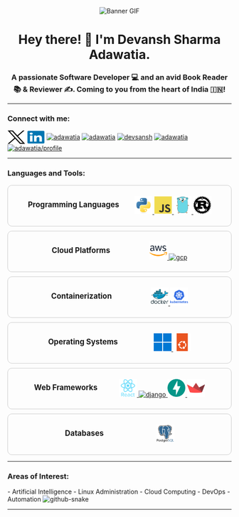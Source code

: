 <p align="center">
    <img src="https://github.com/Anmol-Baranwal/Cool-GIFs-For-GitHub/assets/74038190/d48893bd-0757-481c-8d7e-ba3e163feae7" alt="Banner GIF" />
</p>

<h1 align="center">Hey there! 👋 I'm Devansh Sharma Adawatia.</h1>
<h3 align="center">A passionate Software Developer 💻 and an avid Book Reader 📚 & Reviewer ✍️. Coming to you from the heart of India 🇮🇳!</h3>

---

<h3 align="left">Connect with me:</h3>
<p align="left">
<a href="https://twitter.com/devsansh" target="blank"><img align="center" src="https://raw.githubusercontent.com/devicons/devicon/refs/heads/master/icons/twitter/twitter-original.svg" alt="devsansh" height="30" width="40" /></a>
<a href="https://linkedin.com/in/adawatia" target="blank"><img align="center" src="https://raw.githubusercontent.com/devicons/devicon/refs/heads/master/icons/linkedin/linkedin-original.svg" alt="adawatia" height="30" width="40" /></a>
<a href="https://www.codechef.com/users/adawatia" target="blank"><img align="center" src="https://cdn.jsdelivr.net/npm/simple-icons@3.1.0/icons/codechef.svg" alt="adawatia" height="30" width="40" /></a>
<a href="https://www.hackerrank.com/adawatia" target="blank"><img align="center" src="https://raw.githubusercontent.com/rahuldkjain/github-profile-readme-generator/master/src/images/icons/Social/hackerrank.svg" alt="adawatia" height="30" width="40" /></a>
<a href="https://codeforces.com/profile/devsansh" target="blank"><img align="center" src="https://raw.githubusercontent.com/rahuldkjain/github-profile-readme-generator/master/src/images/icons/Social/codeforces.svg" alt="devsansh" height="30" width="40" /></a>
<a href="https://www.leetcode.com/adawatia" target="blank"><img align="center" src="https://raw.githubusercontent.com/rahuldkjain/github-profile-readme-generator/master/src/images/icons/Social/leet-code.svg" alt="adawatia" height="30" width="40" /></a>
<a href="https://auth.geeksforgeeks.org/user/adawatia/profile" target="blank"><img align="center" src="https://raw.githubusercontent.com/rahuldkjain/github-profile-readme-generator/master/src/images/icons/Social/geeks-for-geeks.svg" alt="adawatia/profile" height="30" width="40" /></a>
</p>

---

<h3 align="left">Languages and Tools:</h3>

<div style="display: flex; justify-content: space-evenly; border: 1px solid #ccc; padding: 10px; margin-bottom: 10px; border-radius: 10px;">
    <h4 style="font-size: 1.2em;">Programming Languages</h4>
    <p>
        <a href="https://www.python.org" target="_blank" rel="noreferrer"> 
            <img src="https://raw.githubusercontent.com/devicons/devicon/master/icons/python/python-original.svg" alt="python" width="40" height="40"/> 
        </a> 
        <a href="https://developer.mozilla.org/en-US/docs/Web/JavaScript" target="_blank" rel="noreferrer"> 
            <img src="https://raw.githubusercontent.com/devicons/devicon/master/icons/javascript/javascript-original.svg" alt="javascript" width="40" height="40"/> 
        </a> 
        <a href="https://go.dev/" target="_blank" rel="noreferrer"> 
            <img src="https://raw.githubusercontent.com/devicons/devicon/master/icons/go/go-original.svg" alt="go" width="40" height="40"/> 
        </a> 
        <a href="https://www.rust-lang.org/" target="_blank" rel="noreferrer"> 
            <img src="https://raw.githubusercontent.com/devicons/devicon/master/icons/rust/rust-original.svg" alt="rust" width="40" height="40"/> 
        </a>
    </p>
</div>

<div style="display: flex; justify-content: space-evenly; border: 1px solid #ccc; padding: 10px; margin-bottom: 10px; border-radius: 10px;">
    <h4 style="font-size: 1.2em;">Cloud Platforms</h4>
    <p>
        <a href="https://aws.amazon.com/" target="_blank" rel="noreferrer"> 
            <img src="https://raw.githubusercontent.com/devicons/devicon/master/icons/amazonwebservices/amazonwebservices-original-wordmark.svg" alt="aws" width="40" height="40"/> 
        </a> 
        <a href="https://cloud.google.com" target="_blank" rel="noreferrer"> 
            <img src="https://www.vectorlogo.zone/logos/google_cloud/google_cloud-icon.svg" alt="gcp" width="40" height="40"/> 
        </a>
    </p>
</div>

<div style="display: flex; justify-content: space-evenly; border: 1px solid #ccc; padding: 10px; margin-bottom: 10px; border-radius: 10px;">
    <h4 style="font-size: 1.2em;">Containerization</h4>
    <p>
        <a href="https://www.docker.com/" target="_blank" rel="noreferrer"> 
            <img src="https://raw.githubusercontent.com/devicons/devicon/master/icons/docker/docker-original-wordmark.svg" alt="docker" width="40" height="40"/> 
        </a> 
        <a href="https://kubernetes.io/" target="_blank" rel="noreferrer"> 
            <img src="https://raw.githubusercontent.com/devicons/devicon/master/icons/kubernetes/kubernetes-plain-wordmark.svg" alt="kubernetes" width="40" height="40"/> 
        </a>
    </p>
</div>

<div style="display: flex; justify-content: space-evenly; border: 1px solid #ccc; padding: 10px; margin-bottom: 10px; border-radius: 10px;">
    <h4 style="font-size: 1.2em;">Operating Systems</h4>
    <p>
        <a href="https://www.debian.org/" target="_blank" rel="noreferrer"> 
            <img src="https://raw.githubusercontent.com/devicons/devicon/refs/heads/master/icons/windows11/windows11-original.svg" alt="windows 11" width="40" height="40"/> 
        </a>
        <a href="https://ubuntu.com/" target="_blank" rel="noreferrer"> 
            <img src="https://raw.githubusercontent.com/devicons/devicon/refs/heads/master/icons/ubuntu/ubuntu-original.svg" alt="linux" width="40" height="40"/> 
        </a>
    </p>
</div>

<div style="display: flex; justify-content: space-evenly; border: 1px solid #ccc; padding: 10px; margin-bottom: 10px; border-radius: 10px;">
    <h4 style="font-size: 1.2em;">Web Frameworks</h4>
    <p>
        <a href="https://reactjs.org/" target="_blank" rel="noreferrer"> 
            <img src="https://raw.githubusercontent.com/devicons/devicon/master/icons/react/react-original-wordmark.svg" alt="react" width="40" height="40"/> 
        </a> 
        <a href="https://www.djangoproject.com/" target="_blank" rel="noreferrer"> 
            <img src="https://cdn.worldvectorlogo.com/logos/django.svg" alt="django" width="40" height="40"/> 
        </a> 
        <a href="https://fastapi.tiangolo.com/" target="_blank" rel="noreferrer"> 
            <img src="https://raw.githubusercontent.com/devicons/devicon/master/icons/fastapi/fastapi-original.svg" alt="fastapi" width="40" height="40"/> 
        </a> 
        <a href="https://streamlit.io/" target="_blank" rel="noreferrer"> 
            <img src="https://raw.githubusercontent.com/devicons/devicon/master/icons/streamlit/streamlit-original.svg" alt="streamlit" width="40" height="40"/> 
        </a>
    </p>
</div>

<div style="display: flex; justify-content: space-evenly; border: 1px solid #ccc; padding: 10px; margin-bottom: 10px; border-radius: 10px;">
    <h4 style="font-size: 1.2em;">Databases</h4>
    <p>
        <a href="https://www.postgresql.org" target="_blank" rel="noreferrer"> 
            <img src="https://raw.githubusercontent.com/devicons/devicon/master/icons/postgresql/postgresql-original-wordmark.svg" alt="postgresql" width="40" height="40"/> 
        </a>
    </p>
</div>


---

<h3 align="left">Areas of Interest:</h3>
- Artificial Intelligence  
- Linux Administration  
- Cloud Computing  
- DevOps  
- Automation  


<picture>
  <source media="(prefers-color-scheme: dark)" srcset="https://raw.githubusercontent.com/tobiasmeyhoefer/tobiasmeyhoefer/output/github-snake-dark.svg" />
  <source media="(prefers-color-scheme: light)" srcset="https://raw.githubusercontent.com/tobiasmeyhoefer/tobiasmeyhoefer/output/github-snake.svg" />
  <img alt="github-snake" src="https://raw.githubusercontent.com/tobiasmeyhoefer/tobiasmeyhoefer/output/github-snake.svg" />
</picture>

---
